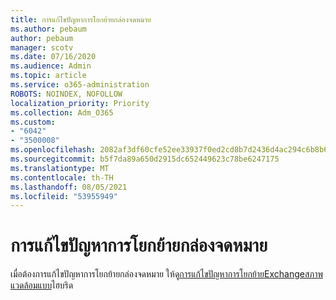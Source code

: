 ```yaml
---
title: การแก้ไขปัญหาการโยกย้ายกล่องจดหมาย
ms.author: pebaum
author: pebaum
manager: scotv
ms.date: 07/16/2020
ms.audience: Admin
ms.topic: article
ms.service: o365-administration
ROBOTS: NOINDEX, NOFOLLOW
localization_priority: Priority
ms.collection: Adm_O365
ms.custom:
- "6042"
- "3500008"
ms.openlocfilehash: 2082af3df60cfe52ee33937f0ed2cd8b7d2436d4ac294c6b8b641dc4aea2ee61
ms.sourcegitcommit: b5f7da89a650d2915dc652449623c78be6247175
ms.translationtype: MT
ms.contentlocale: th-TH
ms.lasthandoff: 08/05/2021
ms.locfileid: "53955949"
---
```

# <a name="troubleshooting-mailbox-migrations"></a>การแก้ไขปัญหาการโยกย้ายกล่องจดหมาย

เมื่อต้องการแก้ไขปัญหาการโยกย้ายกล่องจดหมาย ให้ดู[การแก้ไขปัญหาการโยกย้ายExchangeสภาพแวดล้อมแบบ](https://support.microsoft.com/help/10094/troubleshooting-migration-issues-in-exchange-hybrid-environment)ไฮบริด

